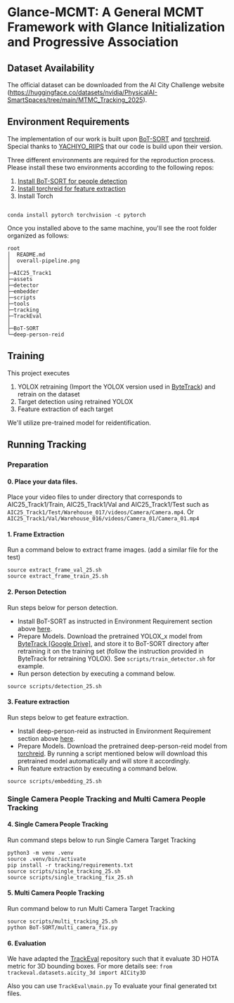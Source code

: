 # Glance-MCMT: A General MCMT Framework with Glance Initialization and Progressive Association



## Dataset Availability

The official dataset can be downloaded from the AI City Challenge website (https://huggingface.co/datasets/nvidia/PhysicalAI-SmartSpaces/tree/main/MTMC_Tracking_2025). 



 


## Environment Requirements

The implementation of our work is built upon [BoT-SORT](https://github.com/NirAharon/BoT-SORT) and [torchreid](https://github.com/KaiyangZhou/deep-person-reid).
Special thanks to [YACHIYO_RIIPS](https://github.com/riips/AIC24_Track1_YACHIYO_RIIPS) that our code is build upon their version.

Three different environments are required for the reproduction process. Please install these two environments according to the following repos:
<a name="install"></a>
1. [Install BoT-SORT for people detection](https://github.com/NirAharon/BoT-SORT#installation)
2. [Install torchreid for feature extraction](https://github.com/KaiyangZhou/deep-person-reid#installation)
3. Install Torch 

```

conda install pytorch torchvision -c pytorch

```

Once you installed above to the same machine, you'll see the root folder organized as follows:
```
root
│  README.md
│  overall-pipeline.png
│
├─AIC25_Track1
├─assets
├─detector
├─embedder
├─scripts
├─tools
├─tracking
├─TrackEval
│
├─BoT-SORT
└─deep-person-reid
```

## Training 
This project executes
1) YOLOX retraining (Import the YOLOX version used in [ByteTrack](https://github.com/FoundationVision/ByteTrack)) and retrain on the dataset
2) Target detection using retrained YOLOX
2) Feature extraction of each target


We'll utilize pre-trained model for reidentification.

## Running Tracking

### Preparation
#### 0. Place your data files.

Place your video files to under directory that corresponds to AIC25_Track1/Train, AIC25_Track1/Val and AIC25_Track1/Test such as `AIC25_Track1/Test/Warehouse_017/videos/Camera/Camera.mp4`. Or `AIC25_Track1/Val/Warehouse_016/videos/Camera_01/Camera_01.mp4`


#### 1. Frame Extraction

Run a command below to extract frame images. (add a similar file for the test)
```
source extract_frame_val_25.sh
source extract_frame_train_25.sh
```

#### 2. Person Detection

Run steps below for person detection.
- Install BoT-SORT as instructed in Environment Requirement section above [here](#install).
- Prepare Models. Download the pretrained YOLOX_x model from [ByteTrack [Google Drive]](https://drive.google.com/file/d/1P4mY0Yyd3PPTybgZkjMYhFri88nTmJX5/view), and store it to BoT-SORT directory after retraining it on the training set (follow the instruction provided in ByteTrack for retraining YOLOX). See `scripts/train_detector.sh` for example.
- Run person detection by executing a command below.
```
source scripts/detection_25.sh
```

#### 3. Feature extraction

Run steps below to get feature extraction.
- Install deep-person-reid as instructed in Environment Requirement section above [here](#install).
- Prepare Models. Download the pretrained deep-person-reid model from [torchreid](https://kaiyangzhou.github.io/deep-person-reid/MODEL_ZOO). By running a script mentioned below will download this pretrained model automatically and will store it accordingly.
- Run feature extraction by executing a command below.
```
source scripts/embedding_25.sh
```


### Single Camera People Tracking and Multi Camera People Tracking

#### 4. Single Camera People Tracking

Run command steps below to run Single Camera Target Tracking
```
python3 -m venv .venv
source .venv/bin/activate
pip install -r tracking/requirements.txt
source scripts/single_tracking_25.sh
source scripts/single_tracking_fix_25.sh
```

#### 5. Multi Camera People Tracking

Run command below to run Multi Camera Target Tracking
```
source scripts/multi_tracking_25.sh
python BoT-SORT/multi_camera_fix.py 
```

#### 6. Evaluation
We have adapted the [TrackEval](https://github.com/JonathonLuiten/TrackEval) repository such that it evaluate 3D HOTA metric for 3D bounding boxes.
For more details see:
`from trackeval.datasets.aicity_3d import AICity3D`

Also you can use
`TrackEval\main.py`
To evaluate your final generated txt files.
